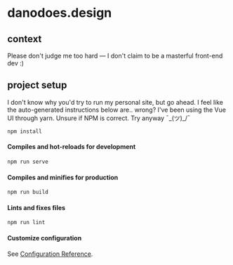 # danodoes.design

## context
Please don't judge me too hard — I don't claim to be a masterful front-end dev :)



## project setup
I don't know why you'd try to run my personal site, but go ahead.
I feel like the auto-generated instructions below are.. wrong? 
I've been using the Vue UI through yarn. Unsure if NPM is correct. Try anyway ¯\_(ツ)_/¯ 

```
npm install
```

#### Compiles and hot-reloads for development
```
npm run serve
```

#### Compiles and minifies for production
```
npm run build
```

#### Lints and fixes files
```
npm run lint
```

#### Customize configuration
See [Configuration Reference](https://cli.vuejs.org/config/).
